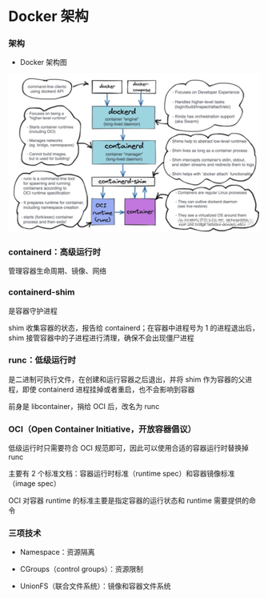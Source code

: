 # Docker 架构


### 架构

* Docker 架构图

![Docker 架构图](docker架构.png)


### containerd：高级运行时

管理容器生命周期、镜像、网络


### containerd-shim

是容器守护进程

shim 收集容器的状态，报告给 containerd；在容器中进程号为 1 的进程退出后，shim 接管容器中的子进程进行清理，确保不会出现僵尸进程


### runc：低级运行时

是二进制可执行文件，在创建和运行容器之后退出，并将 shim 作为容器的父进程，即使 containerd 进程挂掉或者重启，也不会影响到容器

前身是 libcontainer，捐给 OCI 后，改名为 runc


### OCI（Open Container Initiative，开放容器倡议）

低级运行时只需要符合 OCI 规范即可，因此可以使用合适的容器运行时替换掉 runc

主要有 2 个标准文档：容器运行时标准（runtime spec）和容器镜像标准（image spec）

OCI 对容器 runtime 的标准主要是指定容器的运行状态和 runtime 需要提供的命令


### 三项技术

* Namespace：资源隔离
  
* CGroups（control groups）：资源限制

* UnionFS（联合文件系统）：镜像和容器文件系统
